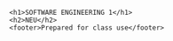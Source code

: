 
      <h1>SOFTWARE ENGINEERING 1</h1>
      <h2>NEU</h2>
      <footer>Prepared for class use</footer>
 
